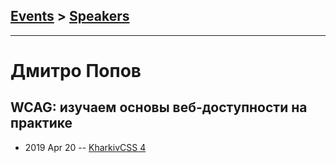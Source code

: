 ## [Events](../README.md) > [Speakers](../speakers.md)
---

# Дмитро Попов

## WCAG: изучаем основы веб-доступности на практике
- 2019 Apr 20 -- [KharkivCSS 4](https://www.youtube.com/watch?v=5yc42rjnYtQ)    
